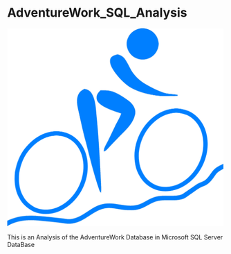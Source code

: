 # AdventureWork_SQL_Analysis
<img src="https://github.com/DanielBayo/AdventureWork_SQL_Analysis/blob/main/Adventure_logo.png" alt="AdventureWorks" width="500"/>

This is an Analysis of the AdventureWork Database in Microsoft SQL Server DataBase
